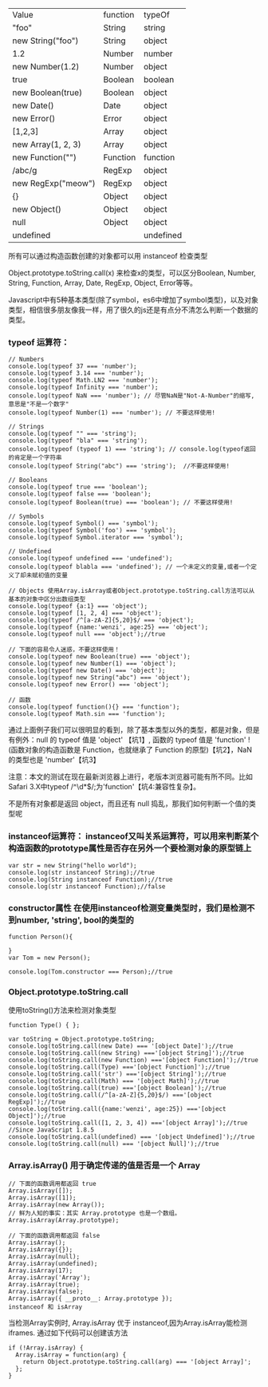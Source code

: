 <table>
<tr>
<td> Value </td><td> function </td><td> typeOf </td>
</tr>
<tr>
<td> "foo" </td><td> String </td><td> string </td>
</tr>
<tr><td>new String("foo")</td><td>   String</td> <td> object</td></tr>
<tr><td>1.2</td> <td>  Number</td><td> number</td></tr>
<tr><td>new Number(1.2) </td><td>  Number </td><td> object</td></tr>
<tr><td>true       </td><td>    Boolean</td><td>  boolean</td></tr>
<tr><td>new Boolean(true) </td><td> Boolean</td><td>  object</td></tr>
<tr><td>new Date()</td><td>   Date</td><td> object</td></tr>
<tr><td>new Error() </td><td> Error</td><td>object</td></tr>
<tr><td>[1,2,3]</td><td>Array</td><td> object</td></tr>
<tr><td>new Array(1, 2, 3)</td><td>Array </td><td>object</td></tr>
<tr><td>new Function("")</td><td>Function</td><td> function</td></tr>
<tr><td>/abc/g </td><td> RegExp </td><td> object</td></tr>
<tr><td>new RegExp("meow")</td><td> RegExp</td><td> object</td></tr>
<tr><td>{}    </td><td> Object </td><td>object</td></tr>
<tr><td>new Object() </td><td> Object</td><td> object</td></tr>
<tr><td>null</td><td> Object</td><td> object</td></tr>
<tr><td>undefined </td><td></td><td>  undefined</td></tr>
</table>

所有可以通过构造函数创建的对象都可以用 instanceof 检查类型

Object.prototype.toString.call(x)   来检查x的类型，可以区分Boolean, Number, String, Function, Array, Date, RegExp, Object, Error等等。

Javascript中有5种基本类型(除了symbol，es6中增加了symbol类型)，以及对象类型，相信很多朋友像我一样，用了很久的js还是有点分不清怎么判断一个数据的类型。

### typeof 运算符：

    // Numbers
    console.log(typeof 37 === 'number');
    console.log(typeof 3.14 === 'number');
    console.log(typeof Math.LN2 === 'number');
    console.log(typeof Infinity === 'number');
    console.log(typeof NaN === 'number'); // 尽管NaN是"Not-A-Number"的缩写,意思是"不是一个数字"
    console.log(typeof Number(1) === 'number'); // 不要这样使用!
      
    // Strings
    console.log(typeof "" === 'string');
    console.log(typeof "bla" === 'string');
    console.log(typeof (typeof 1) === 'string'); // console.log(typeof返回的肯定是一个字符串
    console.log(typeof String("abc") === 'string');  //不要这样使用!
      
    // Booleans
    console.log(typeof true === 'boolean');
    console.log(typeof false === 'boolean');
    console.log(typeof Boolean(true) === 'boolean'); // 不要这样使用!
      
    // Symbols
    console.log(typeof Symbol() === 'symbol');
    console.log(typeof Symbol('foo') === 'symbol');
    console.log(typeof Symbol.iterator === 'symbol');
      
    // Undefined
    console.log(typeof undefined === 'undefined');
    console.log(typeof blabla === 'undefined'); // 一个未定义的变量,或者一个定义了却未赋初值的变量
      
    // Objects 使用Array.isArray或者Object.prototype.toString.call方法可以从基本的对象中区分出数组类型
    console.log(typeof {a:1} === 'object');
    console.log(typeof [1, 2, 4] === 'object');
    console.log(typeof /^[a-zA-Z]{5,20}$/ === 'object');
    console.log(typeof {name:'wenzi', age:25} === 'object');
    console.log(typeof null === 'object');//true
      
    // 下面的容易令人迷惑，不要这样使用！
    console.log(typeof new Boolean(true) === 'object');
    console.log(typeof new Number(1) === 'object');
    console.log(typeof new Date() === 'object');
    console.log(typeof new String("abc") === 'object');
    console.log(typeof new Error() === 'object');
      
    // 函数
    console.log(typeof function(){} === 'function');
    console.log(typeof Math.sin === 'function');

通过上面例子我们可以很明显的看到，除了基本类型以外的类型，都是对象，但是有例外：null 的 typeof 值是 'object' 【坑1】, 函数的 typeof 值是 'function' ! (函数对象的构造函数是 Function，也就继承了 Function 的原型)【坑2】，NaN 的类型也是 'number'【坑3】

注意：本文的测试在现在最新浏览器上进行，老版本浏览器可能有所不同。比如Safari 3.X中typeof /^\d*$/;为'function'【坑4:兼容性复杂】。

不是所有对象都是返回 object，而且还有 null 捣乱，那我们如何判断一个值的类型呢

### instanceof运算符：   instanceof又叫关系运算符，可以用来判断某个构造函数的prototype属性是否存在另外一个要检测对象的原型链上

    var str = new String("hello world");
    console.log(str instanceof String);//true
    console.log(String instanceof Function);//true
    console.log(str instanceof Function);//false

### constructor属性   在使用instanceof检测变量类型时，我们是检测不到number, 'string', bool的类型的

    function Person(){
      
    }
    var Tom = new Person();
      
    console.log(Tom.constructor === Person);//true

### Object.prototype.toString.call
使用toString()方法来检测对象类型

    function Type() { };
      
    var toString = Object.prototype.toString;
    console.log(toString.call(new Date) === '[object Date]');//true
    console.log(toString.call(new String) ==='[object String]');//true
    console.log(toString.call(new Function) ==='[object Function]');//true
    console.log(toString.call(Type) ==='[object Function]');//true
    console.log(toString.call('str') ==='[object String]');//true
    console.log(toString.call(Math) === '[object Math]');//true
    console.log(toString.call(true) ==='[object Boolean]');//true
    console.log(toString.call(/^[a-zA-Z]{5,20}$/) ==='[object RegExp]');//true
    console.log(toString.call({name:'wenzi', age:25}) ==='[object Object]');//true
    console.log(toString.call([1, 2, 3, 4]) ==='[object Array]');//true
    //Since JavaScript 1.8.5
    console.log(toString.call(undefined) === '[object Undefined]');//true
    console.log(toString.call(null) === '[object Null]');//true

###  Array.isArray() 用于确定传递的值是否是一个 Array

    // 下面的函数调用都返回 true
    Array.isArray([]);
    Array.isArray([1]);
    Array.isArray(new Array());
    // 鲜为人知的事实：其实 Array.prototype 也是一个数组。
    Array.isArray(Array.prototype); 
    
    // 下面的函数调用都返回 false
    Array.isArray();
    Array.isArray({});
    Array.isArray(null);
    Array.isArray(undefined);
    Array.isArray(17);
    Array.isArray('Array');
    Array.isArray(true);
    Array.isArray(false);
    Array.isArray({ __proto__: Array.prototype });
    instanceof 和 isArray
    
当检测Array实例时, Array.isArray 优于 instanceof,因为Array.isArray能检测iframes.
通过如下代码可以创建该方法

    if (!Array.isArray) {
      Array.isArray = function(arg) {
        return Object.prototype.toString.call(arg) === '[object Array]';
      };
    }